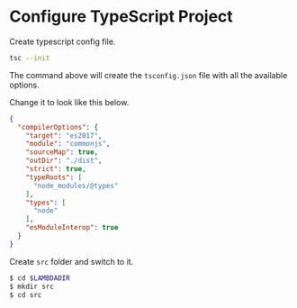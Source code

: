 # Configure TypeScript Project

Create typescript config file.

```bash
tsc --init
```

The command above will create the `tsconfig.json` file with all the available options. 

Change it to look like this below.

```json
{
  "compilerOptions": {
    "target": "es2017",
    "module": "commonjs",
    "sourceMap": true,
    "outDir": "./dist",
    "strict": true,
    "typeRoots": [
      "node_modules/@types"
    ],
    "types": [
      "node"
    ],
    "esModuleInterop": true
  }
}
```

Create `src` folder and switch to it.

```bash
$ cd $LAMBDADIR
$ mkdir src
$ cd src

```

